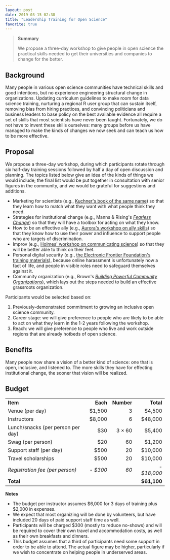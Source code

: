 ```yaml
---
layout: post
date: 2019-03-15 02:38
title: "Leadership Training for Open Science"
favorite: true
---
```


> **Summary**
>
> We propose a three-day workshop to give people in open science the practical skills needed
> to get their universities and companies to change for the better.

## Background

Many people in various open science communities have technical skills and good intentions,
but no experience engineering structural change in organizations.
Updating curriculum guidelines to make room for data science training,
nurturing a regional R user group that can sustain itself,
removing bias from hiring practices,
and convincing politicians and business leaders to base policy on the best available evidence
all require a set of skills that most scientists have never been taught.
Fortunately, we do not have to invent these skills ourselves:
many groups before us have managed to make the kinds of changes we now seek
and can teach us how to be more effective.

## Proposal

We propose a three-day workshop,
during which participants rotate through six half-day training sessions followed by half a day of open discussion and planning.
The topics listed below give an idea of the kinds of things we would include;
the final list would be put together in consultation with senior figures in the community,
and we would be grateful for suggestions and additions.

- Marketing for scientists (e.g., [Kuchner's book of the same name](https://www.amazon.com/Marketing-Scientists-Shine-Tough-Times/dp/1597269948/))
  so that they learn how to match what they want with what people think they need.
- Strategies for institutional change (e.g., Manns & Rising's *[Fearless Change](https://www.amazon.com/Fearless-Change-Patterns-Introducing-paperback/dp/0134395255/)*)
  so that they will have a toolbox for acting on what they know.
- How to be an effective ally (e.g., [Aurora's workshop on ally skills](https://frameshiftconsulting.com/ally-skills-workshop/))
  so that they know how to use their power and influence to support people who are targets of discrimination.
- Improv (e.g., [Holmes' workshop on communicating science](http://improvscience.org/services))
  so that they will be better able to think on their feet.
- Personal digital security (e.g., [the Electronic Frontier Foundation's training materials](https://sec.eff.org/)),
  because online harassment is unfortunately now a fact of life,
  and people in visible roles need to safeguard themselves against it.
- Community organization (e.g., Brown's *[Building Powerful Community Organizations](https://www.amazon.com/Building-Powerful-Community-Organizations-Personal/dp/0977151808/)*),
  which lays out the steps needed to build an effective grassroots organization.

Participants would be selected based on:

1. Previously-demonstrated commitment to growing an inclusive open science community.
2. Career stage: we will give preference to people who are likely to be able to act on what they learn in the 1-2 years following the workshop.
3. Reach: we will give preference to people who live and work outside regions that are already hotbeds of open science.

## Benefits

Many people now share a vision of a better kind of science:
one that is open, inclusive, and listened to.
The more skills they have for effecting institutional change, the sooner that vision will be realized.

## Budget

<table class="table table-striped">
<tr>
  <td><strong>Item</strong></td>
  <td align="right"><strong>Each</strong></td>
  <td align="right"><strong>Number</strong></td>
  <td align="right"><strong>Total</strong></td>
</tr>
<tr>
  <td>Venue (per day)</td>
  <td align="right">$1,500</td>
  <td align="right">3</td>
  <td align="right">$4,500</td>
</tr>
<tr>
  <td>Instructors</td>
  <td align="right">$8,000</td>
  <td align="right">6</td>
  <td align="right">$48,000</td>
</tr>
<tr>
  <td>Lunch/snacks (per person per day)</td>
  <td align="right">$30</td>
  <td align="right">3 &times; 60</td>
  <td align="right">$5,400</td>
</tr>
<tr>
  <td>Swag (per person)</td>
  <td align="right">$20</td>
  <td align="right">60</td>
  <td align="right">$1,200</td>
</tr>
<tr>
  <td>Support staff (per day)</td>
  <td align="right">$500</td>
  <td align="right">20</td>
  <td align="right">$10,000</td>
</tr>
<tr>
  <td>Travel scholarships</td>
  <td align="right">$500</td>
  <td align="right">20</td>
  <td align="right">$10,000</td>
</tr>
<tr>
  <td><em>Registration fee (per person)</em></td>
  <td align="right"><em>- $300</em></td>
  <td align="right"><em>60</em></td>
  <td align="right"><em>- $18,000</em></td>
</tr>
<tr>
  <td colspan="3"><strong>Total</strong></td>
  <td align="right"><strong>$61,100</strong></td>
</tr>
</table>

**Notes**

- The budget per instructor assumes $6,000 for 3 days of training plus $2,000 in expenses.
- We expect that most organizing will be done by volunteers, but have included 20 days of paid support staff time as well.
- Participants will be charged $300 (mostly to reduce no-shows) and will be required to cover their own travel and accommodation costs, as well as their own breakfasts and dinners.
- This budget assumes that a third of participants need some support in order to be able to attend.
  The actual figure may be higher, particularly if we wish to concentrate on helping people in underserved areas.
